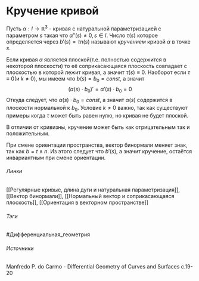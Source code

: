 # Кручение кривой
Пусть $\alpha:I\to\mathbb{R}^{3}$ - кривая с натуральной параметризацией с параметром $s$ такая что $\alpha''(s)\ne0,s\in I$. Число $\tau(s)$ которое определяется через $b'(s)=\tau n(s)$ называют *кручением* кривой $\alpha$ в точке $s$.

Если кривая $\alpha$ является плоской(т.е. полностью содержится в некоторой плоскости) то её соприкасающаяся плоскость совпадает с плоскостью в которой лежит кривая, а значит $\tau(s)\equiv0$. Наоборот если $\tau\equiv0$(и $k\ne0$), мы имеем что $b(s)=b_{0}=const$, а значит
$$
(\alpha(s)\cdot b_{0})'=\alpha'(s)\cdot b_{0}=0
$$
Откуда следует, что $\alpha(s)\cdot b_{0}=const$, а значит $\alpha(s)$ содержится в плоскости нормальной к $b_{0}$. Условие $k\ne0$ важно, так как существуют примеры когда $\tau$ может быть равен нулю, но кривая не будет плоской.

В отличии от кривизны, кручение может быть как отрицательным так и положительным. 

При смене ориентации пространства, вектор бинормали меняет знак, так как $b=t\wedge n$. Из этого следует что $b'(s)$, а значит кручение, остаётся инвариантным при смене ориентации.
###### Линки
 [[Регулярные кривые, длина дуги и натуральная параметризация]],
 [[Вектор бинормали]],
 [[Нормальный вектор и соприкасающаяся плоскость]],
 [[Ориентация в векторном пространстве]]
###### Тэги
 #Дифференциальная_геометрия 
###### Источники
 Manfredo P. do Carmo - Differential Geometry of Curves and Surfaces с.19-20